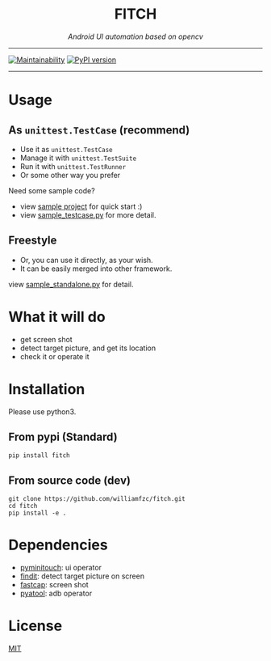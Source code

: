 <h1 align="center">FITCH</h1>
<p align="center">
    <em>Android UI automation based on opencv</em>
</p>

---

[![Maintainability](https://api.codeclimate.com/v1/badges/de3e2f35842f80a26ed3/maintainability)](https://codeclimate.com/github/williamfzc/fitch/maintainability)
[![PyPI version](https://badge.fury.io/py/fitch.svg)](https://badge.fury.io/py/fitch)

---

# Usage

## As `unittest.TestCase` (recommend)

- Use it as `unittest.TestCase`
- Manage it with `unittest.TestSuite` 
- Run it with `unittest.TestRunner`
- Or some other way you prefer

Need some sample code? 

- view [sample project](sample) for quick start :)
- view [sample_testcase.py](sample_testcase.py) for more detail.

## Freestyle

- Or, you can use it directly, as your wish.
- It can be easily merged into other framework.

view [sample_standalone.py](sample_standalone.py) for detail.

# What it will do

- get screen shot
- detect target picture, and get its location
- check it or operate it

# Installation

Please use python3.

## From pypi (Standard)

```shell
pip install fitch
```

## From source code (dev)

```shell
git clone https://github.com/williamfzc/fitch.git
cd fitch
pip install -e .
```

# Dependencies

- [pyminitouch](https://github.com/williamfzc/pyminitouch): ui operator
- [findit](https://github.com/williamfzc/findit): detect target picture on screen
- [fastcap](https://github.com/williamfzc/fastcap): screen shot
- [pyatool](https://github.com/williamfzc/pyatool): adb operator

# License

[MIT](LICENSE)
